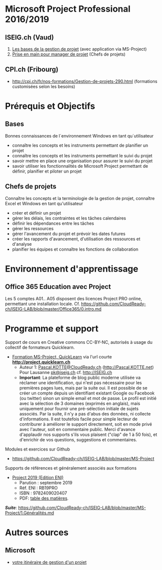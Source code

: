 # Microsoft Project Professional 2016/2019
## ISEIG.ch (Vaud)
1. [Les bases de la gestion de projet](http://iseig.ch/index.php?cnnx_nRef=13&cnnx_nLien=3) (avec application via MS-Project)
2. [Prise en main pour manager de projet](http://iseig.ch/index.php?cnnx_nRef=14&cnnx_nLien=3) (Chefs de projets)
## CPI.ch (Fribourg)
* http://cpi.ch/fr/nos-formations/Gestion-de-projets-290.html (formations customisées selon les besoins)

# Prérequis et Objectifs
## Bases
Bonnes connaissances de l´environnement Windows en tant qu´utilisateur
* connaître les concepts et les instruments permettant de planifier un projet
* connaître les concepts et les instruments permettant le suivi du projet
* savoir mettre en place une organisation pour assurer le suivi du projet
* savoir utiliser les fonctionnalités de Microsoft Project permettant de définir, planifier et piloter un projet
## Chefs de projets
Connaître les concepts et la terminologie de la gestion de projet, connaître Excel et Windows en tant qu'utilisateur
* créer et définir un projet 
* gérer les délais, les contraintes et les tâches calendaires 
* définir les dépendances entre les tâches 
* gérer les ressources 
* gérer l'avancement du projet et prévoir les dates futures 
* créer les rapports d'avancement, d'utilisation des ressources et d'analyse 
* planifier les équipes et connaître les fonctions de collaboration

# Environnement d'apprentissage
## Office 365 Education avec Project
Les 5 comptes A01.. A05 disposent des licences Project PRO online, permettant une installation locale. Cf. https://github.com/CloudReady-ch/ISEIG-LAB/blob/master/Office365/0.intro.md

# Programme et support
Support de cours en Creative commons CC-BY-NC, autorisés à usage du collectif de formateurs Quicklearn.
* [Formation MS-Project, QuickLearn](https://medium.com/quicklearn/microsoft-project-f06098f3913a?source=friends_link&sk=0f625dcb6084bfadc0fbcb9fc651e684) via l'url courte **http://project.quicklearn.ch**
  * Auteur 1: Pascal.KOTTE@CloudReady.ch (http://Pascal.KOTTE.net) Pour Lausanne pk@iseig.ch cf. http://ISEIG.ch
  * **Important**: La plateforme de blog public moderne utilisée va réclamer une identification, qui n'est pas nécessaire pour les premières pages lues, mais par la suite oui. Il est possible de se créer un compte depuis un identifiant existant Google ou Facebook (ou twitter) sinon un simple email et mot de passe. Le profil est initié avec la sélection de 3 domaines (exprimés en anglais), mais uniquement pour fournir une pré-sélection initiale de sujets associés. Par la suite, il n'y a pas d'abus des données, ni collecte d'informations. Il est toutefois facile pour simple lecteur de contriburer à améliorer le support directement, soit en mode privé avec l'auteur, soit en commentaire public. Merci d'avance d'applaudir nos supports s'ils vous plaisent ("clap" de 1 à 50 fois), et d'enrichir de vos questions, suggestions et commentaires.

Modules et exercices sur Github
* https://github.com/CloudReady-ch/ISEIG-LAB/blob/master/MS-Project

Supports de références et généralement associés aux formations
* [Project 2019 (Edition ENI)](https://www.editions-eni.fr/livre/project-2019-9782409020407)
  * Parution : septembre 2019
  * Réf. ENI : RB19PRO
  * ISBN : 9782409020407
  * PDF: [table des matières](https://github.com/CloudReady-ch/ISEIG-LAB/blob/master/MS-Project/Sample-ENI/ENI%20Project%202019%20-%20Table%20des%20mati%C3%A8res_978-2-409-02040-7.pdf).

***Suite***: https://github.com/CloudReady-ch/ISEIG-LAB/blob/master/MS-Project/1.Généralités.md

# Autres sources
## Microsoft
* [votre itinéraire de gestion d'un projet](https://support.office.com/fr-fr/article/la-carte-du-projet-votre-itin%C3%A9raire-de-gestion-d-un-projet-a0c5bf0e-94d9-48b8-a11f-db7e2d9df6c3)
